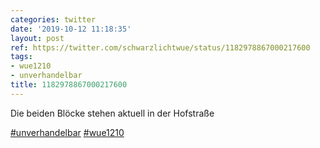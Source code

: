 ```yaml
---
categories: twitter
date: '2019-10-12 11:18:35'
layout: post
ref: https://twitter.com/schwarzlichtwue/status/1182978867000217600
tags:
- wue1210
- unverhandelbar
title: 1182978867000217600
---
```

Die beiden Blöcke stehen aktuell in der Hofstraße

[#unverhandelbar](/t/unverhandelbar) [#wue1210](/t/wue1210) 